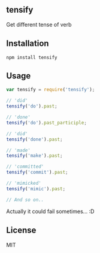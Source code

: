 ## tensify 

Get different tense of verb

## Installation

	npm install tensify

## Usage

```javascript
var tensify = require('tensify');

// 'did'
tensify('do').past;

// 'done'
tensify('do').past_participle;

// 'did'
tensify('done').past;

// 'made'
tensify('make').past;

// 'committed'
tensify('commit').past;

// 'mimicked'
tensify('mimic').past;

// And so on..
```

Actually it could fail sometimes... :D

## License

MIT

